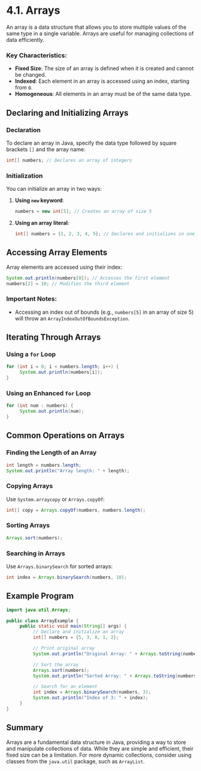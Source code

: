 # 4.1. Arrays

An array is a data structure that allows you to store multiple values of the same type in a single variable. Arrays are useful for managing collections of data efficiently.

### Key Characteristics:

- **Fixed Size**: The size of an array is defined when it is created and cannot be changed.
- **Indexed**: Each element in an array is accessed using an index, starting from `0`.
- **Homogeneous**: All elements in an array must be of the same data type.

## Declaring and Initializing Arrays

### Declaration

To declare an array in Java, specify the data type followed by square brackets `[]` and the array name:

```java
int[] numbers; // Declares an array of integers
```

### Initialization

You can initialize an array in two ways:

1. **Using `new` keyword**:
   ```java
   numbers = new int[5]; // Creates an array of size 5
   ```
2. **Using an array literal**:
   ```java
   int[] numbers = {1, 2, 3, 4, 5}; // Declares and initializes in one step
   ```

## Accessing Array Elements

Array elements are accessed using their index:

```java
System.out.println(numbers[0]); // Accesses the first element
numbers[2] = 10; // Modifies the third element
```

### Important Notes:

- Accessing an index out of bounds (e.g., `numbers[5]` in an array of size 5) will throw an `ArrayIndexOutOfBoundsException`.

## Iterating Through Arrays

### Using a `for` Loop

```java
for (int i = 0; i < numbers.length; i++) {
     System.out.println(numbers[i]);
}
```

### Using an Enhanced `for` Loop

```java
for (int num : numbers) {
     System.out.println(num);
}
```

## Common Operations on Arrays

### Finding the Length of an Array

```java
int length = numbers.length;
System.out.println("Array length: " + length);
```

### Copying Arrays

Use `System.arraycopy` or `Arrays.copyOf`:

```java
int[] copy = Arrays.copyOf(numbers, numbers.length);
```

### Sorting Arrays

```java
Arrays.sort(numbers);
```

### Searching in Arrays

Use `Arrays.binarySearch` for sorted arrays:

```java
int index = Arrays.binarySearch(numbers, 10);
```

## Example Program

```java
import java.util.Arrays;

public class ArrayExample {
     public static void main(String[] args) {
          // Declare and initialize an array
          int[] numbers = {5, 3, 8, 1, 2};

          // Print original array
          System.out.println("Original Array: " + Arrays.toString(numbers));

          // Sort the array
          Arrays.sort(numbers);
          System.out.println("Sorted Array: " + Arrays.toString(numbers));

          // Search for an element
          int index = Arrays.binarySearch(numbers, 3);
          System.out.println("Index of 3: " + index);
     }
}
```

## Summary

Arrays are a fundamental data structure in Java, providing a way to store and manipulate collections of data. While they are simple and efficient, their fixed size can be a limitation. For more dynamic collections, consider using classes from the `java.util` package, such as `ArrayList`.
